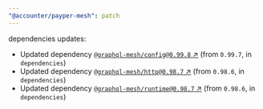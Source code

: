```yaml
---
"@accounter/payper-mesh": patch
---
```

dependencies updates:
  - Updated dependency [`@graphql-mesh/config@0.99.8` ↗︎](https://www.npmjs.com/package/@graphql-mesh/config/v/0.99.8) (from `0.99.7`, in `dependencies`)
  - Updated dependency [`@graphql-mesh/http@0.98.7` ↗︎](https://www.npmjs.com/package/@graphql-mesh/http/v/0.98.7) (from `0.98.6`, in `dependencies`)
  - Updated dependency [`@graphql-mesh/runtime@0.98.7` ↗︎](https://www.npmjs.com/package/@graphql-mesh/runtime/v/0.98.7) (from `0.98.6`, in `dependencies`)

